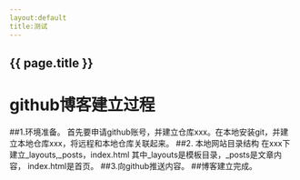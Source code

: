 ```yaml
---
layout:default
title:测试
---
```

## {{ page.title }}
# github博客建立过程
##1.环境准备。
首先要申请github账号，并建立仓库xxx。在本地安装git，并建立本地仓库xxx，将远程和本地仓库关联起来。
##2. 本地网站目录结构
在xxx下建立_layouts,_posts，index.html
其中_layouts是模板目录，_posts是文章内容， index.html是首页。
##3.向github推送内容。
##博客建立完成。
